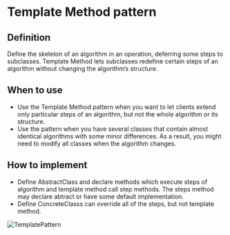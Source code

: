 # Template Method pattern

## Definition
Define the skeleton of an algorithm in an operation, deferring some steps to subclasses. 
Template Method lets subclasses redefine certain steps of an algorithm without changing the algorithm’s structure.

## When to use 
 - Use the Template Method pattern when you want to let clients extend only particular steps of an algorithm, but not the whole algorithm or its structure.
 - Use the pattern when you have several classes that contain almost identical algorithms with some minor differences. 
 As a result, you might need to modify all classes when the algorithm changes.


## How to implement 
 - Define AbstractClass and declare methods which execute steps of algorithm and template method call step methods.
 The steps method may declare abtract or have some default implementation.
 - Define ConcreteClasss can override all of the steps, but not template method.
 
 ![TemplatePattern](https://user-images.githubusercontent.com/36881424/167292447-3902330b-3a59-4062-bc91-50e45589c8e9.jpg)
